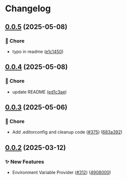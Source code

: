# Changelog

## [0.0.5](https://github.com/open-feature/dotnet-sdk-contrib/compare/OpenFeature.Contrib.Providers.EnvVar-v0.0.4...OpenFeature.Contrib.Providers.EnvVar-v0.0.5) (2025-05-08)


### 🧹 Chore

* typo in readme ([e1c1450](https://github.com/open-feature/dotnet-sdk-contrib/commit/e1c1450e0c237764485d84e90a8573c2bcdb2edd))

## [0.0.4](https://github.com/open-feature/dotnet-sdk-contrib/compare/OpenFeature.Contrib.Providers.EnvVar-v0.0.3...OpenFeature.Contrib.Providers.EnvVar-v0.0.4) (2025-05-08)


### 🧹 Chore

* update README ([ed1c3ae](https://github.com/open-feature/dotnet-sdk-contrib/commit/ed1c3ae133df6a4ee6949dee3b3e441ef2dafea1))

## [0.0.3](https://github.com/open-feature/dotnet-sdk-contrib/compare/OpenFeature.Contrib.Providers.EnvVar-v0.0.2...OpenFeature.Contrib.Providers.EnvVar-v0.0.3) (2025-05-06)


### 🧹 Chore

* Add .editorconfig and cleanup code ([#375](https://github.com/open-feature/dotnet-sdk-contrib/issues/375)) ([683a392](https://github.com/open-feature/dotnet-sdk-contrib/commit/683a392604aca6c9a92b1f64fa30bc9e3e069b4f))

## [0.0.2](https://github.com/open-feature/dotnet-sdk-contrib/compare/OpenFeature.Contrib.Providers.EnvVar-v0.0.1...OpenFeature.Contrib.Providers.EnvVar-v0.0.2) (2025-03-12)


### ✨ New Features

* Environment Variable Provider ([#312](https://github.com/open-feature/dotnet-sdk-contrib/issues/312)) ([4908000](https://github.com/open-feature/dotnet-sdk-contrib/commit/4908000ed27a648ee7cf8823320ae7d7c8cd8c45))
